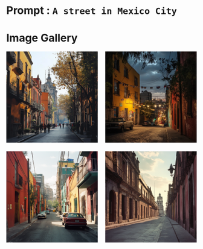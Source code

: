 # Prompt : `A street in Mexico City`

# Image Gallery

<div style="display: grid; grid-template-columns: 1fr 1fr; gap: 20px; max-width: 800px; margin: 0 auto;">
    <div>
        <img src="A_street_in_Mexico_City__1.png" alt="Image 1" style="width: 100%; height: auto;">
    </div>
    <div>
        <img src="A_street_in_Mexico_City__2.png" alt="Image 2" style="width: 100%; height: auto;">
    </div>
    <div>
        <img src="A_street_in_Mexico_City__3.png" alt="Image 3" style="width: 100%; height: auto;">
    </div>
    <div>
        <img src="A_street_in_Mexico_City__4.png" alt="Image 4" style="width: 100%; height: auto;">
    </div>
</div>
